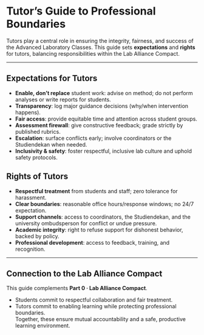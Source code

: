 # Tutor’s Guide to Professional Boundaries

Tutors play a central role in ensuring the integrity, fairness, and success of the Advanced Laboratory Classes. This guide sets **expectations** and **rights** for tutors, balancing responsibilities within the Lab Alliance Compact.

---

## Expectations for Tutors
- **Enable, don’t replace** student work: advise on method; do not perform analyses or write reports for students.
- **Transparency**: log major guidance decisions (why/when intervention happens).
- **Fair access**: provide equitable time and attention across student groups.
- **Assessment firewall**: give constructive feedback; grade strictly by published rubrics.
- **Escalation**: surface conflicts early; involve coordinators or the Studiendekan when needed.
- **Inclusivity & safety**: foster respectful, inclusive lab culture and uphold safety protocols.

## Rights of Tutors
- **Respectful treatment** from students and staff; zero tolerance for harassment.
- **Clear boundaries**: reasonable office hours/response windows; no 24/7 expectation.
- **Support channels**: access to coordinators, the Studiendekan, and the university ombudsperson for conflict or undue pressure.
- **Academic integrity**: right to refuse support for dishonest behavior, backed by policy.
- **Professional development**: access to feedback, training, and recognition.

---

## Connection to the Lab Alliance Compact
This guide complements **Part 0 · Lab Alliance Compact**.  
- Students commit to respectful collaboration and fair treatment.  
- Tutors commit to enabling learning while protecting professional boundaries.  
Together, these ensure mutual accountability and a safe, productive learning environment.
